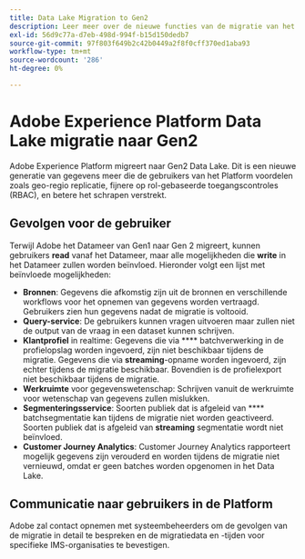 ```yaml
---
title: Data Lake Migration to Gen2
description: Leer meer over de nieuwe functies van de migratie van het Data Lake naar Gen2 in Adobe Experience Platform.
exl-id: 56d9c77a-d7eb-498d-994f-b15d150dedb7
source-git-commit: 97f803f649b2c42b0449a2f8f0cff370ed1aba93
workflow-type: tm+mt
source-wordcount: '286'
ht-degree: 0%

---
```


# Adobe Experience Platform Data Lake migratie naar Gen2

Adobe Experience Platform migreert naar Gen2 Data Lake. Dit is een nieuwe generatie van gegevens meer die de gebruikers van het Platform voordelen zoals geo-regio replicatie, fijnere op rol-gebaseerde toegangscontroles (RBAC), en betere het schrapen verstrekt.

## Gevolgen voor de gebruiker

Terwijl Adobe het Datameer van Gen1 naar Gen 2 migreert, kunnen gebruikers **read** vanaf het Datameer, maar alle mogelijkheden die **write** in het Datameer zullen worden beïnvloed. Hieronder volgt een lijst met beïnvloede mogelijkheden:

- **Bronnen**: Gegevens die afkomstig zijn uit de bronnen en verschillende workflows voor het opnemen van gegevens worden vertraagd. Gebruikers zien hun gegevens nadat de migratie is voltooid.
- **Query-service**: De gebruikers kunnen vragen uitvoeren maar zullen niet de output van de vraag in een dataset kunnen schrijven.
- **Klantprofiel** in realtime: Gegevens die via  **** batchverwerking in de profielopslag worden ingevoerd, zijn niet beschikbaar tijdens de migratie. Gegevens die via **streaming**-opname worden ingevoerd, zijn echter tijdens de migratie beschikbaar. Bovendien is de profielexport niet beschikbaar tijdens de migratie.
- **Werkruimte** voor gegevenswetenschap: Schrijven vanuit de werkruimte voor wetenschap van gegevens zullen mislukken.
- **Segmenteringsservice**: Soorten publiek dat is afgeleid van  **** batchsegmentatie kan tijdens de migratie niet worden geactiveerd. Soorten publiek dat is afgeleid van **streaming** segmentatie wordt niet beïnvloed.
- **Customer Journey Analytics**: Customer Journey Analytics rapporteert mogelijk gegevens zijn verouderd en worden tijdens de migratie niet vernieuwd, omdat er geen batches worden opgenomen in het Data Lake.

## Communicatie naar gebruikers in de Platform

Adobe zal contact opnemen met systeembeheerders om de gevolgen van de migratie in detail te bespreken en de migratiedata en -tijden voor specifieke IMS-organisaties te bevestigen.
